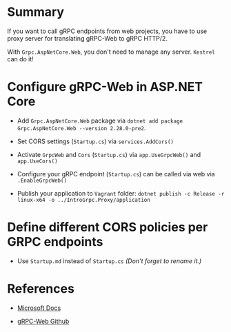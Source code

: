 # Summary

If you want to call gRPC endpoints from web projects, you have to use proxy server for translating gRPC-Web to gRPC HTTP/2.

With `Grpc.AspNetCore.Web`, you don't need to manage any server. `Kestrel` can do it!

# Configure gRPC-Web in ASP.NET Core

- Add `Grpc.AspNetCore.Web` package via `dotnet add package Grpc.AspNetCore.Web --version 2.28.0-pre2`.

- Set CORS settings (`Startup.cs`) via `services.AddCors()`

- Activate `GrpcWeb` and `Cors` (`Startup.cs`) via `app.UseGrpcWeb()` and `app.UseCors()`

- Configure your gRPC endpoint (`Startup.cs`) can be called via web via `.EnableGrpcWeb()`

- Publish your application to `Vagrant` folder: `dotnet publish -c Release -r linux-x64 -o ../IntroGrpc.Proxy/application`

# Define different CORS policies per GRPC endpoints

- Use `Startup.md` instead of `Startup.cs` _(Don't forget to rename it.)_

# References

- [Microsoft Docs](https://docs.microsoft.com/en-us/aspnet/core/grpc/browser?view=aspnetcore-3.1)

- [gRPC-Web Github](https://github.com/grpc/grpc-web/blob/master/BROWSER-FEATURES.md#cors-support)
